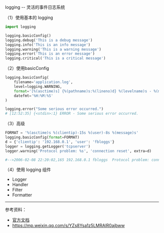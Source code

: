
logging -- 灵活的事件日志系统


（1）使用基本的 logging
```python
import logging

logging.basicConfig()
logging.debug('This is a debug message')
logging.info('This is an info message')
logging.warning('This is a warning message')
logging.error('This is an error message')
logging.critical('This is a critical message')
```


（2）使用basicConfig
```python
logging.basicConfig(
    filename='application.log',
    level=logging.WARNING,
    format='[%(asctime)s] {%(pathname)s:%(lineno)d} %(levelname)s - %(message)s',
    datefmt='%H:%M:%S'
)

logging.error("Some serious error occurred.")
# [12:52:35] {<stdin>:1} ERROR - Some serious error occurred.
```

（3）高级
```python
FORMAT = '%(asctime)s %(clientip)-15s %(user)-8s %(message)s'
logging.basicConfig(format=FORMAT)
d = {'clientip': '192.168.0.1', 'user': 'fbloggs'}
logger = logging.getLogger('tcpserver')
logger.warning('Protocol problem: %s', 'connection reset', extra=d)

#-->2006-02-08 22:20:02,165 192.168.0.1 fbloggs  Protocol problem: connection reset
```

（4）使用 logging 组件

- Logger
- Handler
- Filter
- Formatter



-------------
参考资料：
- [官方文档](https://docs.python.org/zh-cn/3.9/library/logging.html)
- https://mp.weixin.qq.com/s/YZs8Ysa1z5LMRAlR0ajbww